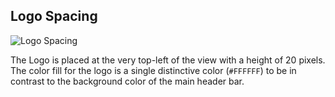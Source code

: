 <!-- ## Page Spacing -->
## Logo Spacing

<div class="row-flex">
  <img src="../../../../img/spacing-1.png" alt="Logo Spacing" />
  <p style="margin-bottom: 0px;">
  The Logo is placed at the very top-left of the view with a height of 20 pixels.
  The color fill for the logo is a single distinctive color (<code>#FFFFFF</code>) to be in contrast to the background
  color of the main header bar.
  </p>
</div>
<br/>

